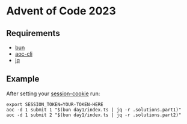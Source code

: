 # Advent of Code 2023

## Requirements

- [bun](https://github.com/oven-sh/bun)
- [aoc-cli](https://github.com/scarvalhojr/aoc-cli)
- [jq](https://github.com/jqlang/jq)

## Example

After setting your [session-cookie](https://github.com/scarvalhojr/aoc-cli#session-cookie-) run:

```
export SESSION_TOKEN=YOUR-TOKEN-HERE
aoc -d 1 submit 1 "$(bun day1/index.ts | jq -r .solutions.part1)"
aoc -d 1 submit 2 "$(bun day1/index.ts | jq -r .solutions.part2)"
```